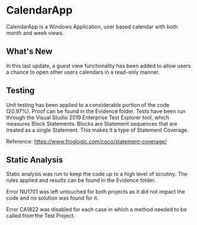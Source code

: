 # CalendarApp
CalendarApp is a Windows Application, user based calendar with both month and week views.

## What's New
In this last update, a guest view functionality has been added to allow users a chance to open other users calendars in a read-only manner.

## Testing
Unit testing has been applied to a considerable portion of the code (20.97%). Proof can be found in the Evidence folder.
Tests have been run through the Visual Studio 2019 Enterprise Test Explorer tool, which measures Block Statements.
Blocks are Statement sequences that are treated as a single Statement. This makes it a type of Statement Coverage. 

Reference: https://www.froglogic.com/coco/statement-coverage/

## Static Analysis
Static analysis was run to keep the code up to a high level of scrutiny.
The rules applied and results can be found in the Evidence folder.

Error NU1701 was left untouched for both projects as it did not impact the code and no solution was found for it.

Error CA1822 was disabled for each case in which a method needed to be called from the Test Project.